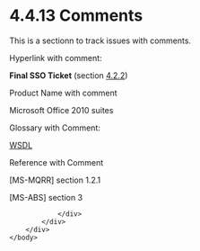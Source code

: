 <html dir="LTR" xmlns:mshelp="http://msdn.microsoft.com/mshelp" xmlns:ddue="http://ddue.schemas.microsoft.com/authoring/2003/5" xmlns:xlink="http://www.w3.org/1999/xlink" xmlns:tool="http://www.microsoft.com/tooltip">
    <head>
        <meta http-equiv="Content-Type" content="text/html; CHARSET=utf-8"></meta>
        <meta name="save" content="history"></meta>
        <title>4.4.13 Comments</title>
        <xml>
            <mshelp:toctitle title="4.4.13 Comments"></mshelp:toctitle>
            <mshelp:rltitle title="[MS-CANARYBLOCK]: Comments"></mshelp:rltitle>
            <mshelp:keyword index="A" term="f892aff7-0127-402c-aee6-e740fd43bf76"></mshelp:keyword>
            <mshelp:attr name="DCSext.ContentType" value="open specification"></mshelp:attr>
            <mshelp:attr name="AssetID" value="f892aff7-0127-402c-aee6-e740fd43bf76"></mshelp:attr>
            <mshelp:attr name="TopicType" value="kbRef"></mshelp:attr>
            <mshelp:attr name="DCSext.Title" value="[MS-CANARYBLOCK]: Comments" />
        </xml>
    </head>
    <body>
        <div id="header">
            <h1 class="heading">4.4.13 Comments</h1>
        </div>
        <div id="mainSection">
            <div id="mainBody">
                <div id="allHistory" class="saveHistory"></div>
                <div id="sectionSection0" class="section" name="collapseableSection">
                    

<p>This is a sectionn to track issues with comments.</p>

<p>Hyperlink with comment:</p>

<p><b>Final SSO Ticket</b> (section <a href="a216dd15-2641-4bcb-9f22-a9d5b67a8970.htm">4.2.2</a>)</p>

<p>Product Name with comment</p>

<p>Microsoft Office 2010 suites</p>

<p>Glossary with Comment:</p>

<p><a href="f6104033-4e55-48ec-9da1-1b5b736b4dec.htm#gt_5a824664-0858-4b09-b852-83baf4584efa">WSDL</a></p>

<p>Reference with Comment</p>

<p><mshelp:link keywords="9edbc8fa-02ad-4c79-804f-6bb8f430aac1" tabindex="0">[MS-MQRR]</mshelp:link>
section <mshelp:link keywords="977915ee-71a0-45bf-a54e-a574a5413d2d" tabindex="0">1.2.1</mshelp:link></p>

<p><mshelp:link keywords="ddc59abf-1f42-4935-9b72-5314665dbcff" tabindex="0">[MS-ABS]</mshelp:link>
section <mshelp:link keywords="b059b215-2a16-4614-8094-45ea1c5ccdda" tabindex="0">3</mshelp:link></p>


                </div>
            </div>
        </div>
    </body>
</html>